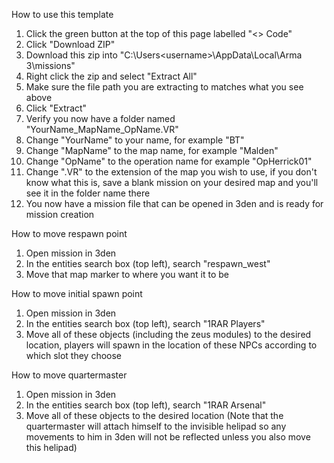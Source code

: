 How to use this template
1. Click the green button at the top of this page labelled "<> Code"
2. Click "Download ZIP"
3. Download this zip into "C:\Users\<username>\AppData\Local\Arma 3\missions"
4. Right click the zip and select "Extract All"
5. Make sure the file path you are extracting to matches what you see above
6. Click "Extract"
7. Verify you now have a folder named "YourName_MapName_OpName.VR"
8. Change "YourName" to your name, for example "BT"
9. Change "MapName" to the map name, for example "Malden"
10. Change "OpName" to the operation name for example "OpHerrick01"
11. Change ".VR" to the extension of the map you wish to use, if you don't know what this is, save a blank mission on your desired map and you'll see it in the folder name there
12. You now have a mission file that can be opened in 3den and is ready for mission creation

How to move respawn point
1. Open mission in 3den
2. In the entities search box (top left), search "respawn_west"
3. Move that map marker to where you want it to be

How to move initial spawn point
1. Open mission in 3den
2. In the entities search box (top left), search "1RAR Players"
3. Move all of these objects (including the zeus modules) to the desired location, players will spawn in the location of these NPCs according to which slot they choose

How to move quartermaster
1. Open mission in 3den
2. In the entities search box (top left), search "1RAR Arsenal"
3. Move all of these objects to the desired location (Note that the quartermaster will attach himself to the invisible helipad so any movements to him in 3den will not be reflected unless you also move this helipad)
